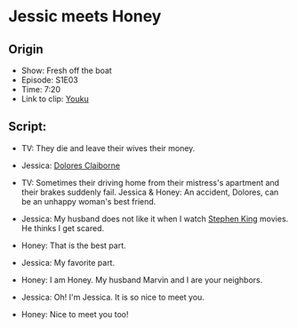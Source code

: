 # Jessic meets Honey
## Origin
- Show: Fresh off the boat
- Episode: S1E03
- Time: 7:20
- Link to clip: [Youku](http://v.youku.com/v_show/id_XMzAwMzE3MTUyOA==.html?spm=a2h3j.8428770.3416059.1)

## Script:
- TV: They die and leave their wives their money.

- Jessica: [Dolores Claiborne](http://www.imdb.com/title/tt0109642/)

- TV: Sometimes their driving home from their mistress's apartment and their brakes suddenly fail.
Jessica & Honey: An accident, Dolores, can be an unhappy woman's best friend.

- Jessica: My husband does not like it when I watch [Stephen King](http://www.imdb.com/name/nm0000175/) movies. He thinks I get scared.

- Honey: That is the best part.

- Jessica: My favorite part.

- Honey: I am Honey. My husband Marvin and I are your neighbors.

- Jessica: Oh! I'm Jessica. It is so nice to meet you.

- Honey: Nice to meet you too!